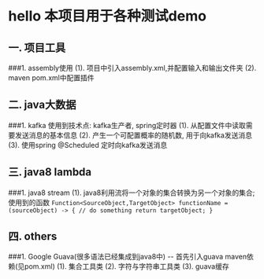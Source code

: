 # hello 本项目用于各种测试demo
## 一. 项目工具
###1. assembly使用
    (1). 项目中引入assembly.xml,并配置输入和输出文件夹
    (2). maven pom.xml中配置插件
## 二. java大数据
###1. kafka
    使用到技术点: kafka生产者, spring定时器
    (1). 从配置文件中读取需要发送消息的基本信息
    (2). 产生一个可配置概率的随机数, 用于向kafka发送消息\
    (3). 使用spring @Scheduled 定时向kafka发送消息
## 三. java8 lambda
###1. java8 stream
    (1). java8利用流将一个对象的集合转换为另一个对象的集合;
         使用到的函数
         ```Function<SourceObject,TargetObject> functionName = (sourceObject) -> {
                    // do something
                    return targetObject;
            }```
## 四. others
###1. Google Guava(很多语法已经集成到java8中)
    -- 首先引入guava maven依赖(见pom.xml)
    (1). 集合工具类
    (2). 字符与字符串工具类
    (3). guava缓存
